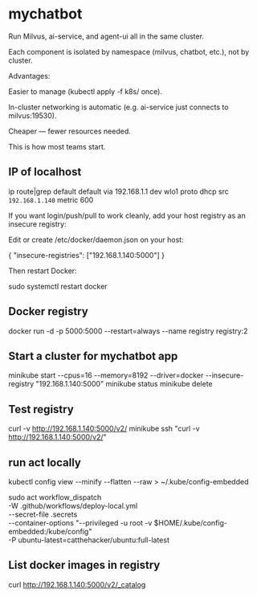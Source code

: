 # mychatbot

Run Milvus, ai-service, and agent-ui all in the same cluster.

Each component is isolated by namespace (milvus, chatbot, etc.), not by cluster.

Advantages:

Easier to manage (kubectl apply -f k8s/ once).

In-cluster networking is automatic (e.g. ai-service just connects to milvus:19530).

Cheaper — fewer resources needed.

This is how most teams start.

## IP of localhost

ip route|grep default
default via 192.168.1.1 dev wlo1 proto dhcp src `192.168.1.140` metric 600

If you want login/push/pull to work cleanly, add your host registry as an insecure registry:

Edit or create /etc/docker/daemon.json on your host:

{
  "insecure-registries": ["192.168.1.140:5000"]
}


Then restart Docker:

sudo systemctl restart docker

## Docker registry

docker run -d -p 5000:5000 --restart=always --name registry registry:2


## Start a cluster for mychatbot app

minikube start --cpus=16 --memory=8192 --driver=docker --insecure-registry "192.168.1.140:5000"
minikube status
minikube delete

## Test registry

curl -v http://192.168.1.140:5000/v2/
minikube ssh "curl -v http://192.168.1.140:5000/v2/"

## run act locally

kubectl config view --minify --flatten --raw > ~/.kube/config-embedded

sudo act workflow_dispatch \
  -W .github/workflows/deploy-local.yml \
  --secret-file .secrets \
  --container-options "--privileged -u root -v $HOME/.kube/config-embedded:/kube/config" \
  -P ubuntu-latest=catthehacker/ubuntu:full-latest

## List docker images in registry

curl http://192.168.1.140:5000/v2/_catalog
